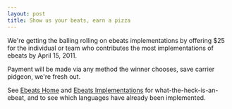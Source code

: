 ```yaml
--- 
layout: post
title: Show us your beats, earn a pizza
---
```

We're getting the balling rolling on ebeats implementations by
offering $25 for the individual or team who contributes the most 
implementations of ebeats by April 15, 2011.  

Payment will be made via any method the winner chooses, save 
carrier pidgeon, we're fresh out.

See [Ebeats Home](http://ebeats.org) and 
[Ebeats Implementations](https://github.com/rubyists/ebeats-implementations)
for what-the-heck-is-an-ebeat, and to see which languages have already been
implemented.
